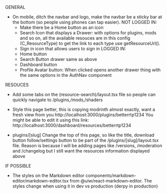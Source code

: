 GENERAL
<!-- - On the "Resources" nav bar button allow the options to display when users hovers over it instead of needing to click it -->

<!-- - Change the colors a bit so the main colors on buttons are Green (https://hslpicker.com/#42ff52) -->

<!-- - Hover color for links needs to be a bit more noticeable, maybe a bit darker -->

<!-- - Make the colors for badges be not pure black, like a light gray -->

<!-- - Card title fonts might need to be larger, take this page for example "http://localhost:3000/dashboard/resources/betterrtp1234" or "http://localhost:3000/dashboard/account" -->

<!-- - Header logo move it to the center on mobile and left on desktop -->

<!-- - Make the buttons Resources, Hosting and server list centered on the page on desktop -->

- On mobile, ditch the navbar and logo, make the navbar be a sticky bar at the bottom (so people using phones can tap easier).
  NOT LOGGED IN:
  - Make there be a Home button as an icon
  - Search Icon that displays a Drawer: with options for plugins, mods and so on, all the available resouces are in this config (C_ResourceType) to get the link to each type use getResourceUrl().
  - Sign in icon that allows users to sign in
  LOGGED IN:
  - Home button
  - Search Button drawer same as above
  - Dashboard button
  - Profile Avatar button: When clicked opens another drawer thing with the same options in the AuthNav component

<!-- HOSTING
- Make the `try it` button on the /hosting/pricing actually navigate to /dashboard/hosting/add. Maybe even select the correct package so people dont have to click twice?
- Make the /dashboard/hosting/add look WAY better -->

RESOUCES
<!-- - Make the arrows chevrons in the /plugins page rotate/animate 180 when toggling the Categories and Versions filters -->
- Add some tabs on the (resource-search)/layout.tsx file so people can quickly navigate to /plugins,/mods,/shaders
- Style this page better, this is copying modrinth almost exactly, want a fresh view from you
http://localhost:3000/plugins/betterrtp1234
You might be able to edit it using this link: http://localhost:3000/dashboard/resources/betterrtp1234

- plugins/[slug] Change the top of this page, so like the title, download button follow/settings button to be part of the /plugins/[slug]/layout.tsx file. Reason is because I will be adding pages like /versions, /moderation and /changelog but I still want the resources information displayed above

IF POSSIBLE
- The styles on the Markdown editor components/markdown-editor/markdown-editor.tsx from @uiw/react-markdown-editor. The styles change when using it in dev vs production (derpy in production)
